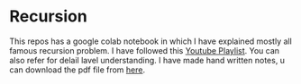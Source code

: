 # Recursion
This repos has a google colab notebook in which I have explained mostly all famous recursion problem. I have followed this [Youtube Playlist](https://youtube.com/playlist?list=PL_z_8CaSLPWeT1ffjiImo0sYTcnLzo-wY&si=uJinKl_Mu8W358U1). You can also refer for delail lavel understanding.
I have made hand written notes, u can download the pdf file from [here](https://drive.google.com/file/d/1je2XEf2LztDLc6UswrE_EgRH4wE9aSjP/view?usp=sharing).
